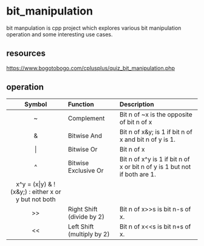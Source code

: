# bit_manipulation
bit manpulation is cpp project which explores various bit manipulation operation and some interesting use cases.

## resources ##
https://www.bogotobogo.com/cplusplus/quiz_bit_manipulation.php

## operation ##

|Symbol	        | Function	                | Description |
|  :---:        | :---                      | :--- |
| ~	            | Complement	            | Bit n of ~x is the opposite of bit n of x |
| &	            | Bitwise And	            | Bit n of x&y; is 1 if bit n of x and bit n of y is 1. |
| \|	        | Bitwise Or	            | Bit n of x|y is 1 if bit n of x or bit n of y is 1. |
| ^	            | Bitwise Exclusive Or	    | Bit n of x^y is 1 if bit n of x or bit n of y is 1 but not if both are 1.
                                                x^y = (x\|y) & !(x&y;) : either x or y but not both |
| >>            | Right Shift (divide by 2) | Bit n of x>>s is bit n-s of x. |
| <<            | Left Shift (multiply by 2)    | Bit n of x<<s is bit n+s of x. |
